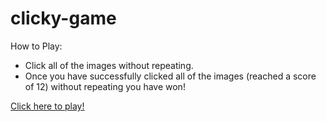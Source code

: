 # clicky-game

How to Play: 
* Click all of the images without repeating.
* Once you have successfully clicked all of the images (reached a score of 12) without repeating you have won!

[Click here to play!](https://clicky-gameeee.herokuapp.com/)